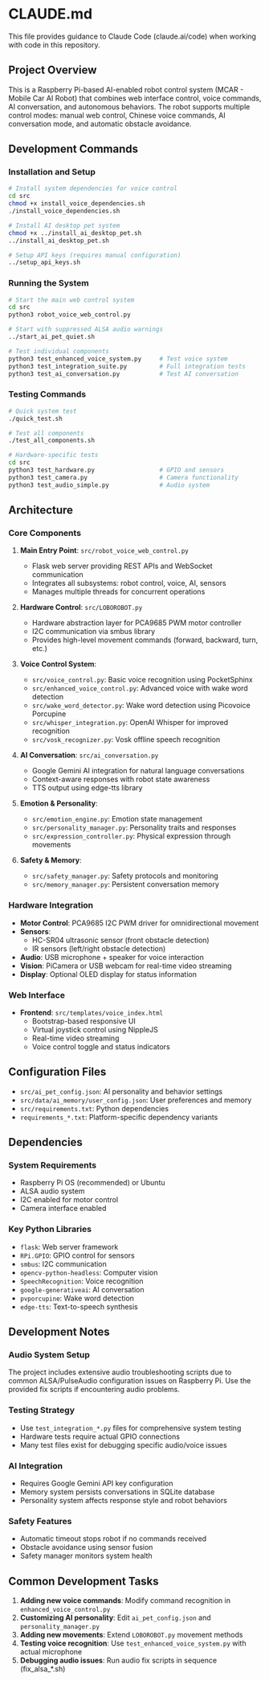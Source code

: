# CLAUDE.md

This file provides guidance to Claude Code (claude.ai/code) when working with code in this repository.

## Project Overview

This is a Raspberry Pi-based AI-enabled robot control system (MCAR - Mobile Car AI Robot) that combines web interface control, voice commands, AI conversation, and autonomous behaviors. The robot supports multiple control modes: manual web control, Chinese voice commands, AI conversation mode, and automatic obstacle avoidance.

## Development Commands

### Installation and Setup
```bash
# Install system dependencies for voice control
cd src
chmod +x install_voice_dependencies.sh
./install_voice_dependencies.sh

# Install AI desktop pet system
chmod +x ../install_ai_desktop_pet.sh
../install_ai_desktop_pet.sh

# Setup API keys (requires manual configuration)
../setup_api_keys.sh
```

### Running the System
```bash
# Start the main web control system
cd src
python3 robot_voice_web_control.py

# Start with suppressed ALSA audio warnings
../start_ai_pet_quiet.sh

# Test individual components
python3 test_enhanced_voice_system.py     # Test voice system
python3 test_integration_suite.py         # Full integration tests
python3 test_ai_conversation.py           # Test AI conversation
```

### Testing Commands
```bash
# Quick system test
./quick_test.sh

# Test all components
./test_all_components.sh

# Hardware-specific tests
cd src
python3 test_hardware.py                  # GPIO and sensors
python3 test_camera.py                    # Camera functionality
python3 test_audio_simple.py              # Audio system
```

## Architecture

### Core Components

1. **Main Entry Point**: `src/robot_voice_web_control.py`
   - Flask web server providing REST APIs and WebSocket communication
   - Integrates all subsystems: robot control, voice, AI, sensors
   - Manages multiple threads for concurrent operations

2. **Hardware Control**: `src/LOBOROBOT.py`
   - Hardware abstraction layer for PCA9685 PWM motor controller
   - I2C communication via smbus library
   - Provides high-level movement commands (forward, backward, turn, etc.)

3. **Voice Control System**:
   - `src/voice_control.py`: Basic voice recognition using PocketSphinx
   - `src/enhanced_voice_control.py`: Advanced voice with wake word detection
   - `src/wake_word_detector.py`: Wake word detection using Picovoice Porcupine
   - `src/whisper_integration.py`: OpenAI Whisper for improved recognition
   - `src/vosk_recognizer.py`: Vosk offline speech recognition

4. **AI Conversation**: `src/ai_conversation.py`
   - Google Gemini AI integration for natural language conversations
   - Context-aware responses with robot state awareness
   - TTS output using edge-tts library

5. **Emotion & Personality**:
   - `src/emotion_engine.py`: Emotion state management
   - `src/personality_manager.py`: Personality traits and responses
   - `src/expression_controller.py`: Physical expression through movements

6. **Safety & Memory**:
   - `src/safety_manager.py`: Safety protocols and monitoring
   - `src/memory_manager.py`: Persistent conversation memory

### Hardware Integration

- **Motor Control**: PCA9685 I2C PWM driver for omnidirectional movement
- **Sensors**: 
  - HC-SR04 ultrasonic sensor (front obstacle detection)
  - IR sensors (left/right obstacle detection)
- **Audio**: USB microphone + speaker for voice interaction
- **Vision**: PiCamera or USB webcam for real-time video streaming
- **Display**: Optional OLED display for status information

### Web Interface

- **Frontend**: `src/templates/voice_index.html`
  - Bootstrap-based responsive UI
  - Virtual joystick control using NippleJS
  - Real-time video streaming
  - Voice control toggle and status indicators

## Configuration Files

- `src/ai_pet_config.json`: AI personality and behavior settings
- `src/data/ai_memory/user_config.json`: User preferences and memory
- `src/requirements.txt`: Python dependencies
- `requirements_*.txt`: Platform-specific dependency variants

## Dependencies

### System Requirements
- Raspberry Pi OS (recommended) or Ubuntu
- ALSA audio system
- I2C enabled for motor control
- Camera interface enabled

### Key Python Libraries
- `flask`: Web server framework
- `RPi.GPIO`: GPIO control for sensors
- `smbus`: I2C communication
- `opencv-python-headless`: Computer vision
- `SpeechRecognition`: Voice recognition
- `google-generativeai`: AI conversation
- `pvporcupine`: Wake word detection
- `edge-tts`: Text-to-speech synthesis

## Development Notes

### Audio System Setup
The project includes extensive audio troubleshooting scripts due to common ALSA/PulseAudio configuration issues on Raspberry Pi. Use the provided fix scripts if encountering audio problems.

### Testing Strategy
- Use `test_integration_*.py` files for comprehensive system testing
- Hardware tests require actual GPIO connections
- Many test files exist for debugging specific audio/voice issues

### AI Integration
- Requires Google Gemini API key configuration
- Memory system persists conversations in SQLite database
- Personality system affects response style and robot behaviors

### Safety Features
- Automatic timeout stops robot if no commands received
- Obstacle avoidance using sensor fusion
- Safety manager monitors system health

## Common Development Tasks

1. **Adding new voice commands**: Modify command recognition in `enhanced_voice_control.py`
2. **Customizing AI personality**: Edit `ai_pet_config.json` and `personality_manager.py`
3. **Adding new movements**: Extend `LOBOROBOT.py` movement methods
4. **Testing voice recognition**: Use `test_enhanced_voice_system.py` with actual microphone
5. **Debugging audio issues**: Run audio fix scripts in sequence (fix_alsa_*.sh)